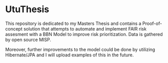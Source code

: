 # UtuThesis
This repository is dedicated to my Masters Thesis and contains a Proof-of-concept solution that attempts to automate and implement FAIR risk assesment with a BBN Model
to improve risk prioritization. Data is gathered by open source MISP.  

Moreover, further improvements to the model could be done by utilizing Hibernate/JPA and I will upload examples of this in the future.
